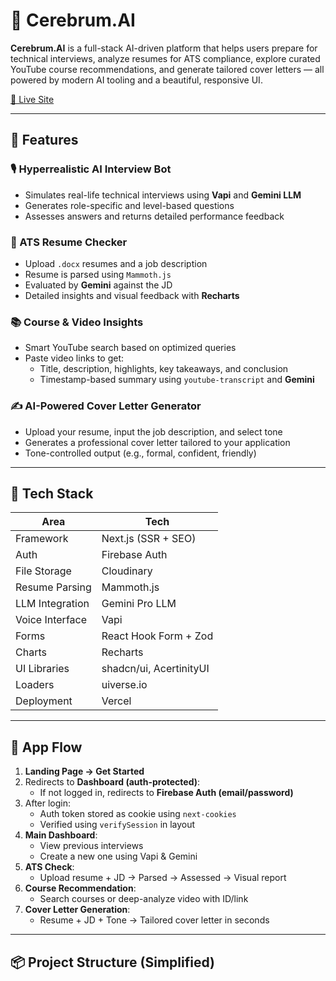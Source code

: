 # 🧠 Cerebrum.AI

**Cerebrum.AI** is a full-stack AI-driven platform that helps users prepare for technical interviews, analyze resumes for ATS compliance, explore curated YouTube course recommendations, and generate tailored cover letters — all powered by modern AI tooling and a beautiful, responsive UI.

[🔗 Live Site](https://cerebrumai.vercel.app)

---

## 🚀 Features

### 🎙️ Hyperrealistic AI Interview Bot
- Simulates real-life technical interviews using **Vapi** and **Gemini LLM**
- Generates role-specific and level-based questions
- Assesses answers and returns detailed performance feedback

### 📄 ATS Resume Checker
- Upload `.docx` resumes and a job description
- Resume is parsed using `Mammoth.js`
- Evaluated by **Gemini** against the JD
- Detailed insights and visual feedback with **Recharts**

### 📚 Course & Video Insights
- Smart YouTube search based on optimized queries
- Paste video links to get:
  - Title, description, highlights, key takeaways, and conclusion
  - Timestamp-based summary using `youtube-transcript` and **Gemini**

### ✍️ AI-Powered Cover Letter Generator
- Upload your resume, input the job description, and select tone
- Generates a professional cover letter tailored to your application
- Tone-controlled output (e.g., formal, confident, friendly)

---

## 🧱 Tech Stack

| Area               | Tech                                                                 |
|--------------------|----------------------------------------------------------------------|
| Framework          | Next.js (SSR + SEO)                                                  |
| Auth               | Firebase Auth                                                        |
| File Storage       | Cloudinary                                                           |
| Resume Parsing     | Mammoth.js                                                           |
| LLM Integration    | Gemini Pro LLM                                                       |
| Voice Interface    | Vapi                                                                 |
| Forms              | React Hook Form + Zod                                                |
| Charts             | Recharts                                                             |
| UI Libraries       | shadcn/ui, AcertinityUI                                              |
| Loaders            | uiverse.io                                                           |
| Deployment         | Vercel                                                               |

---

## 🧭 App Flow

1. **Landing Page → Get Started**
2. Redirects to **Dashboard (auth-protected)**:
   - If not logged in, redirects to **Firebase Auth (email/password)**
3. After login:
   - Auth token stored as cookie using `next-cookies`
   - Verified using `verifySession` in layout
4. **Main Dashboard**:
   - View previous interviews
   - Create a new one using Vapi & Gemini
5. **ATS Check**:
   - Upload resume + JD → Parsed → Assessed → Visual report
6. **Course Recommendation**:
   - Search courses or deep-analyze video with ID/link
7. **Cover Letter Generation**:
   - Resume + JD + Tone → Tailored cover letter in seconds

---

## 📦 Project Structure (Simplified)

